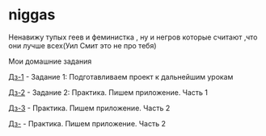 # niggas
Ненавижу тупых геев и феминистка , ну и негров которые считают ,что они лучше всех(Уил Смит это не про тебя)  

Мои домашние задания

[Дз-1](http://niggas.github.io/homework-1/ "Моя готовая домашка") - Задание 1: Подготавливаем проект к дальнейшим урокам

[Дз-2](http://niggas.github.io/homework/ "Моя готовая домашка") - Задание 2: Практика. Пишем приложение. Часть 1

[Дз-3](http://niggas.github.io/homework-3/ "Моя готовая домашка") -  Практика. Пишем приложение. Часть 2

[Дз-](http://niggas.github.io/homework-3/ "Моя готовая домашка") -  Практика. Пишем приложение. Часть 2
